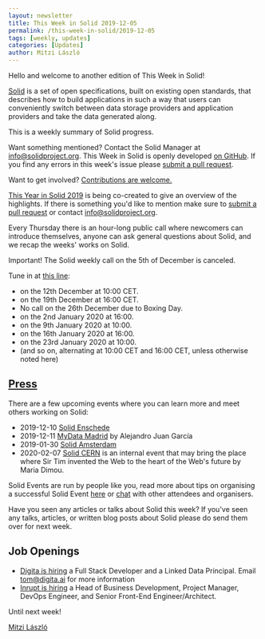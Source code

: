 ```yaml
---
layout: newsletter
title: This Week in Solid 2019-12-05
permalink: /this-week-in-solid/2019-12-05
tags: [weekly, updates]
categories: [Updates]
author: Mitzi László
---
```


Hello and welcome to another edition of This Week in Solid!

[Solid](https://solidproject.org) is a set of open specifications, built on existing open standards, that describes how to build applications in such a way that users can conveniently switch between data storage providers and application providers and take the data generated along.

This is a weekly summary of Solid progress.

Want something mentioned? Contact the Solid Manager at info@solidproject.org. This Week in Solid is openly developed [on GitHub](https://github.com/solid/solidproject.org/blob/staging/_posts/newsletter/next.md). If you find any errors in this week's issue please [submit a pull request](https://github.com/solid/solidproject.org/pulls).

Want to get involved? [Contributions are welcome.](https://solidproject.org/standardisation)

[This Year in Solid 2019](https://github.com/solid/solidproject.org/blob/staging/_posts/newsletter/2019-12-18-this-week-in-solid.md) is being co-created to give an overview of the highlights. If there is something you'd like to mention make sure to [submit a pull request](https://github.com/solid/solidproject.org/blob/staging/_posts/newsletter/2019-12-18-this-week-in-solid.md) or contact info@solidproject.org.

Every Thursday there is an hour-long public call where newcomers can introduce themselves, anyone can ask general questions about Solid, and we recap the weeks' works on Solid. 

Important! The Solid weekly call on the 5th of December is canceled. 

Tune in at [this line](https://zoom.us/j/261297657):
* on the 12th December at 10:00 CET.
* on the 19th December at 16:00 CET.
* No call on the 26th December due to Boxing Day.
* on the 2nd January 2020 at 16:00.
* on the 9th January 2020 at 10:00.
* on the 16th January 2020 at 16:00.
* on the 23rd January 2020 at 10:00.
* (and so on, alternating at 10:00 CET and 16:00 CET, unless otherwise noted here)

## [Press](https://solidproject.org/press)
There are a few upcoming events where you can learn more and meet others working on Solid: 
* 2019-12-10 [Solid Enschede](https://www.pilod.nl/wiki/Solid_Christmas_Meetup_Enschede_-_How_to_Fix_the_Internet!)
* 2019-12-11 [MyData Madrid](https://www.meetup.com/es-ES/MyData-Madrid/events/tpmwjryzqbqb/) by Alejandro Juan García
* 2019-01-30 [Solid Amsterdam](https://www.pilod.nl/wiki/2nd_Solid_Amsterdam_Meetup_%E2%80%93_January_30th,_2020)
* 2020-02-07 [Solid CERN](https://indico.cern.ch/e/CERN-Solid-brainstorming) is an internal event that may bring the place where Sir Tim invented the Web to the heart of the Web's future by Maria Dimou.

Solid Events are run by people like you, read more about tips on organising a successful Solid Event [here](https://solidproject.org/events) or [chat](https://forum.solidproject.org/c/solid-events) with other attendees and organisers. 

Have you seen any articles or talks about Solid this week? If you've seen any talks, articles, or written blog posts about Solid please do send them over for next week.

## Job Openings 
* [Digita is hiring](https://www.digita.ai/careers) a Full Stack Developer and a Linked Data Principal. Email tom@digita.ai for more information
* [Inrupt is hiring](https://inrupt.com/careers) a Head of Business Development, Project Manager, DevOps Engineer, and Senior Front-End Engineer/Architect.  

Until next week!

[Mitzi László](https://github.com/Mitzi-Laszlo)
